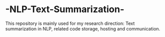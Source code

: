 # -NLP-Text-Summarization-
This repository is mainly used for my research direction: Text summarization in NLP, related code storage, hosting and communication.
